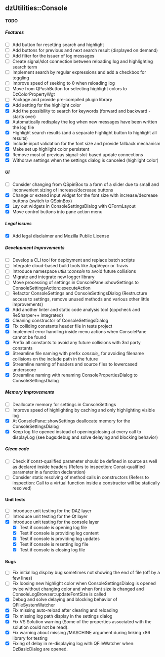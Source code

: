 dzUtilities::Console
---

#### TODO

##### Features
+ [ ] Add button for resetting search and highlight
+ [ ] Add buttons for previous and next search result (displayed on demand)
+ [ ] Add filter for the issuer of log messages
+ [ ] Create signal/slot connection between reloading log and highlighting search term
+ [ ] Implement search by regular expressions and add a checkbox for toggling
+ [ ] Improve speed of seeking to 0 when reloading log
+ [ ] Move from QPushButton for selecting highlight colors to DzColorPropertyWgt
+ [ ] Package and provide pre-compiled plugin library
+ [x] Add setting for the highlight color
+ [x] Add the possibility to search for keywords (forward and backward - starts over)
+ [x] Automatically redisplay the log when new messages have been written the log file
+ [x] Highlight search results (and a separate highlight button to highlight all results)
+ [x] Include input validation for the font size and provide fallback mechanism
+ [x] Make set up highlight color persistent
+ [x] Remove most of previous signal-slot-based update connections
+ [x] Withdraw settings when the settings dialog is canceled (highlight color)

##### UI
+ [ ] Consider changing from QSpinBox to a form of a slider due to small and inconvenient sizing of increase/decrease buttons
+ [x] Change or extend input widget for the font size with increase/decrease buttons (switch to QSpinBox)
+ [x] Lay out widgets in ConsoleSettingsDialog with QFormLayout
+ [x] Move control buttons into pane action menu

##### Legal issues
+ [x] Add legal disclaimer and Mozilla Public License

##### Development Improvements
+ [ ] Develop a CLI tool for deployment and replace batch scripts
+ [ ] Integrate cloud-based build tools like AppVeyor or Travis
+ [ ] Introduce namespace *utlis::console* to avoid future collisions
+ [ ] Migrate and integrate new logger library
+ [ ] Move processing of settings in ConsolePane::showSettings to ConsoleSettingsAction::executeAction
+ [ ] Refactor ConsoleSettings and ConsoleSettingsDialog (Restructure access to settings, remove unused methods and various other little improvements)
+ [x] Add another linter and static code analysis tool (cppcheck and ReSharper++ integrated)
+ [x] Cleaning constructor of ConsoleSettingsDialog
+ [x] Fix colliding constants header file in tests project
+ [x] Implement error handling inside menu actions when ConsolePane cannot be found
+ [x] Prefix all constants to avoid any future collisions with 3rd party constants
+ [x] Streamline file naming with prefix *console_* for avoiding filename collisions on the include path in the future
+ [x] Streamline naming of headers and source files to lowercased underscore
+ [x] Streamline naming with renaming ConsolePropertiesDialog to ConsoleSettingsDialog

##### Memory Improvements
+ [ ] Deallocate memory for settings in ConsoleSettings
+ [ ] Improve speed of highlighting by caching and only highlighting visible log
+ [x] At ConsolePane::showSettings deallocate memory for the ConsoleSettingsDialog
+ [x] Keep log file opened instead of opening/closing at every call to displayLog (see bugs:debug and solve delaying and blocking behavior)

##### Clean code
+ [ ] Check if const-qualified parameter should be defined in source as well as declared inside headers (Refers to inspection: Const-qualified parameter in a function declaration)
+ [ ] Consider static resolving of method calls in constructors (Refers to inspection: Call to a virtual function inside a constructor will be statically resolved)

#### Unit tests
+ [ ] Introduce unit testing for the DAZ layer
+ [ ] Introduce unit testing for the Qt layer
+ [x] Introduce unit testing for the console layer
  + [x] Test if console is opening log file
  + [x] Test if console is providing log content
  + [x] Test if console is providing log updates
  + [x] Test if console is resetting log file
  + [x] Test if console is closing log file

#### Bugs
+ [ ] Fix initial log display bug sometimes not showing the end of file (off by a few lines)
+ [ ] Fix loosing new highlight color when ConsoleSettingsDialog is opened twice without changing color and when font size is changed and ConsoleLogBrowser::updateFontSize is called
+ [x] Debug and solve delaying and blocking behavior of QFileSystemWatcher
+ [x] Fix missing auto-reload after clearing and reloading
+ [x] Fix missing log path display in the settings dialog
+ [x] Fix VS Solution warning (Some of the properties associated with the solution could not be read).
+ [x] Fix warning about missing /MASCHINE argument during linking x86 library for testing
+ [x] Fixing of delay in re-displaying log with QFileWatcher when DzBasicDialog are opened.
